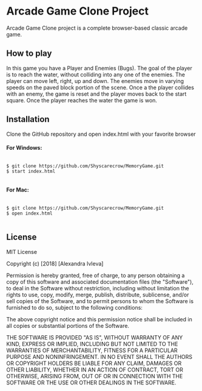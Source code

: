 # Arcade Game Clone Project

Arcade Game Clone project is a complete browser-based classic arcade game.



## How to play



In this game you have a Player and Enemies (Bugs). The goal of the player is to reach the water, 
without colliding into any one of the enemies. The player can move left, right, up and down. 
The enemies move in varying speeds on the paved block portion of the scene. Once a the player collides 
with an enemy, the game is reset and the player moves back to the start square. Once the player reaches 
the water the game is won.

## Installation

Clone the GitHub repository and open index.html with your favorite browser

#### For Windows:

```

$ git clone https://github.com/Shyscarecrow/MemoryGame.git
$ start index.html


```
#### For Mac:

```

$ git clone https://github.com/Shyscarecrow/MemoryGame.git
$ open index.html


```

## License

MIT License

Copyright (c) [2018] [Alexandra Ivleva]

Permission is hereby granted, free of charge, to any person obtaining a copy
of this software and associated documentation files (the "Software"), to deal
in the Software without restriction, including without limitation the rights
to use, copy, modify, merge, publish, distribute, sublicense, and/or sell
copies of the Software, and to permit persons to whom the Software is
furnished to do so, subject to the following conditions:

The above copyright notice and this permission notice shall be included in all
copies or substantial portions of the Software.

THE SOFTWARE IS PROVIDED "AS IS", WITHOUT WARRANTY OF ANY KIND, EXPRESS OR
IMPLIED, INCLUDING BUT NOT LIMITED TO THE WARRANTIES OF MERCHANTABILITY,
FITNESS FOR A PARTICULAR PURPOSE AND NONINFRINGEMENT. IN NO EVENT SHALL THE
AUTHORS OR COPYRIGHT HOLDERS BE LIABLE FOR ANY CLAIM, DAMAGES OR OTHER
LIABILITY, WHETHER IN AN ACTION OF CONTRACT, TORT OR OTHERWISE, ARISING FROM,
OUT OF OR IN CONNECTION WITH THE SOFTWARE OR THE USE OR OTHER DEALINGS IN THE
SOFTWARE.
